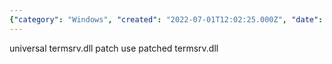 ```yaml
---
{"category": "Windows", "created": "2022-07-01T12:02:25.000Z", "date": "2022-07-01 12:02:25", "description": "This text provides instructions on how to enable the capability for multiple simultaneous Remote Desktop Protocol (RDP) sessions on Windows systems. This can be achieved by utilizing a modified termsrv.dll file, which allows users to connect and access resources concurrently.", "modified": "2022-08-18T14:51:18.197Z", "tags": ["hack", "patch", "RDP", "remote control", "windows"], "title": "Enable multiple concurrent RDP sessions on windows"}
---
```

universal termsrv.dll patch
use patched termsrv.dll
